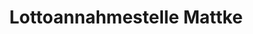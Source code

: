 ---
title: "Lottoannahmestelle Mattke"
url: /muelheim-an-der-ruhr/lottoannahmestelle-mattke/
shop: Kiosk
---